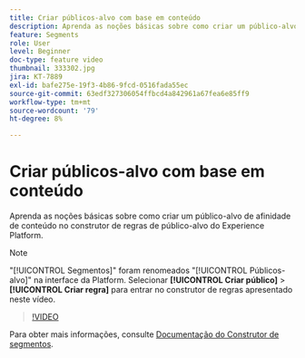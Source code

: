 ```yaml
---
title: Criar públicos-alvo com base em conteúdo
description: Aprenda as noções básicas sobre como criar um público-alvo de afinidade de conteúdo no construtor de regras de público-alvo do Experience Platform.
feature: Segments
role: User
level: Beginner
doc-type: feature video
thumbnail: 333302.jpg
jira: KT-7889
exl-id: bafe275e-19f3-4b86-9fcd-0516fada55ec
source-git-commit: 63edf327306054ffbcd4a842961a67fea6e85ff9
workflow-type: tm+mt
source-wordcount: '79'
ht-degree: 8%

---
```


# Criar públicos-alvo com base em conteúdo

Aprenda as noções básicas sobre como criar um público-alvo de afinidade de conteúdo no construtor de regras de público-alvo do Experience Platform.

>[!NOTE]
>
> &quot;[!UICONTROL Segmentos]&quot; foram renomeados &quot;[!UICONTROL Públicos-alvo]&quot; na interface da Platform. Selecionar **[!UICONTROL Criar público]** > **[!UICONTROL Criar regra]** para entrar no construtor de regras apresentado neste vídeo.

>[!VIDEO](https://video.tv.adobe.com/v/333302/?quality=12&learn=on)

Para obter mais informações, consulte [Documentação do Construtor de segmentos](https://experienceleague.adobe.com/docs/experience-platform/segmentation/ui/segment-builder.html?lang=pt-br).
